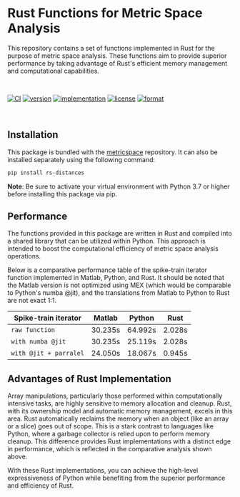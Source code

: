 <h1> Rust Functions for Metric Space Analysis </h1>

This repository contains a set of functions implemented in Rust for the purpose of metric space analysis. These functions aim to provide superior performance by taking advantage of Rust's efficient memory management and computational capabilities.

<br>

[![CI](https://github.com/NeuroPyPy/rs-distances/actions/workflows/CI.yml/badge.svg)](https://github.com/NeuroPyPy/rs-distances/actions/workflows/CI.yml)
[![version](https://img.shields.io/pypi/v/rs-distances)](https://img.shields.io/pypi/v/rs-distances?style=plastic)
[![implementation](https://img.shields.io/pypi/implementation/rs-distances)](https://img.shields.io/pypi/implementation/rs-distances?style=plastic)
[![license](https://img.shields.io/pypi/l/rs-distances)](https://img.shields.io/pypi/l/rs-distances?style=plastic)
[![format](https://img.shields.io/pypi/format/rs-distances)](https://img.shields.io/pypi/format/rs-distances?style=plastic)

<br>

## Installation
This package is bundled with the [metricspace](https://github.com/NeuroPyPy/metricspace) repository.
It can also be installed separately using the following command:
```bash
pip install rs-distances
```
**Note**: Be sure to activate your virtual environment with Python 3.7 or higher before installing this package via pip.

## Performance
The functions provided in this package are written in Rust and compiled into a shared library that can be utilized within Python. This approach is intended to boost the computational efficiency of metric space analysis operations.

Below is a comparative performance table of the spike-train iterator function implemented in Matlab, Python, and Rust. It should be noted that the Matlab version is not optimized using MEX (which would be comparable to Python's numba @jit), and the translations from Matlab to Python to Rust are not exact 1:1.

| Spike-train iterator   | Matlab  | Python  | Rust   |
| ---------------------- | ------- | ------- | ------ |
| `raw function`         | 30.235s | 64.992s | 2.028s |
| `with numba @jit`      | 30.235s | 25.119s | 2.028s |
| `with @jit + parralel` | 24.050s | 18.067s | 0.945s |

## Advantages of Rust Implementation 
Array manipulations, particularly those performed within computationally intensive tasks, are highly sensitive to memory allocation and cleanup. Rust, with its ownership model and automatic memory management, excels in this area. Rust automatically reclaims the memory when an object (like an array or a slice) goes out of scope. This is a stark contrast to languages like Python, where a garbage collector is relied upon to perform memory cleanup. This difference provides Rust implementations with a distinct edge in performance, which is reflected in the comparative analysis shown above.

With these Rust implementations, you can achieve the high-level expressiveness of Python while benefiting from the superior performance and efficiency of Rust.